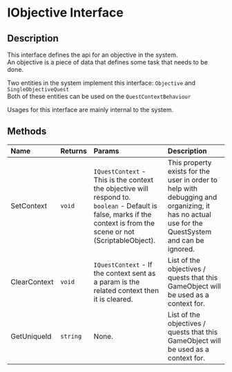 # IObjective <span>Interface</span>

## Description
This interface defines the api for an objective in the system.<br>
An objective is a piece of data that defines some task that needs to be done.

Two entities in the system implement this interface: <span class='jdl-questsystem-objectives-objective'>`Objective`</span> and <span class='jdl-questsystem-quests-soq'>`SingleObjectiveQuest`</span><br>
Both of these entities can be used on the <span class='jdl-questsystem-questcontext-questcontextbehaviour'>`QuestContextBehaviour`</span>

Usages for this interface are mainly internal to the system.

## Methods
| Name | Returns | Params | Description
|:--- |:---|:--- | :--- |
| SetContext | `void` | <span class='jdl-questsystem-questcontexts-questcontext'>`IQuestContext`</span> - This is the context the objective will respond to.<br>`boolean` - Default is false, marks if the context is from the scene or not (ScriptableObject). | This property exists for the user in order to help with debugging and organizing, it has no actual use for the QuestSystem and can be ignored. |
| ClearContext | `void` | <span class='jdl-questsystem-questcontexts-questcontext'>`IQuestContext`</span> - If the context sent as a param is the related context then it is cleared. | List of the objectives / quests that this GameObject will be used as a context for. |
| GetUniqueId | `string` | None. | List of the objectives / quests that this GameObject will be used as a context for. |
